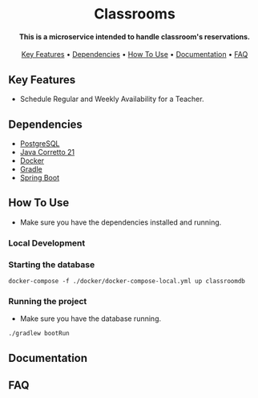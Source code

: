 
<h1 align="center">
  Classrooms
  <br>
</h1>
<h4 align="center">This is a microservice intended to handle classroom's reservations.</h4>
<p align="center">
  <a href="#key-features">Key Features</a> •
  <a href="#dependencies">Dependencies</a> •
  <a href="#how-to-use">How To Use</a> •
  <a href="#documentation">Documentation</a> •
  <a href="#faq">FAQ</a>
</p>

## Key Features
- Schedule Regular and Weekly Availability for a Teacher.

## Dependencies
- [PostgreSQL](https://www.postgresql.org/)
- [Java Corretto 21](https://sdkman.io/jdks)
- [Docker](https://docs.docker.com/install/)
- [Gradle](https://gradle.org/)
- [Spring Boot](https://spring.io/projects/spring-boot)

## How To Use
- Make sure you have the dependencies installed and running.

### Local Development

### Starting the database

```shell
docker-compose -f ./docker/docker-compose-local.yml up classroomdb
```

### Running the project

- Make sure you have the database running.
```shell
./gradlew bootRun
```

## Documentation

## FAQ

